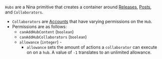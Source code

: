 `Hubs` are a Nina primitive that creates a container around [Releases](/#tag/Releases), [Posts](/#tag/Posts), and `Collaborators`.

- `Collaborators` are [Accounts](/#tag/Accounts) that have varying permissions on the `Hub`. 
- Permissions are as follows:
  - `canAddHubContent`  (`boolean`)
  - `canAddHubCollaborators` (`boolean`)
  - `allowance` (`integer`) -
    - `allowance` sets the amount of actions a `collaborator` can execute on on a `hub`. A value of `-1` translates to an unlimited allowance.
